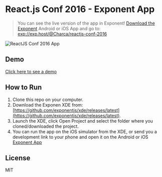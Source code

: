 # React.js Conf 2016 - Exponent App

> You can see the live version of the app in Exponent! [Download the Exponent](exponentjs.com) Android or iOS App and go to: [exp://exp.host/@Charca/reactjs-conf-2016](exp://exp.host/@Charca/reactjs-conf-2016)

![ReactJS Conf 2016 App](http://i.imgur.com/er19LY0.jpg)

## Demo

[Click here to see a demo](http://i.imgur.com/QRLvakE.gifv)

## How to Run
1. Clone this repo on your computer.
2. Download the Exponen XDE from: [https://github.com/exponentjs/xde/releases/latest](https://github.com/exponentjs/xde/releases/latest).
3. Launch the XDE, click Open Project and select the folder where you cloned/downloaded the project.
4. You can run the app on the iOS simulator from the XDE, or send you a development link to your phone and open it on the Android or iOS [Exponent App](exponentjs.com)

## License

MIT